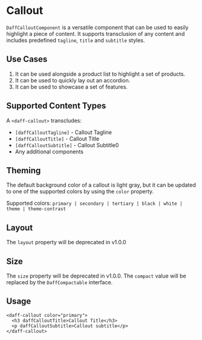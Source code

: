 # Callout
`DaffCalloutComponent` is a versatile component that can be used to easily highlight a piece of content. It supports transclusion of any content and includes predefined `tagline`, `title` and `subtitle` styles.

## Use Cases
1. It can be used alongside a product list to highlight a set of products.
2. It can be used to quickly lay out an accordion.
3. It can be used to showcase a set of features.

## Supported Content Types
A `<daff-callout>` transcludes:
- `[daffCalloutTagline]` - Callout Tagline
- `[daffCalloutTitle]` - Callout Title
- `[daffCalloutSubtitle]` - Callout Subtitle0
- Any additional components


## Theming
The default background color of a callout is light gray, but it can be updated to one of the supported colors by using the `color` property.

Supported colors: `primary | secondary | tertiary | black | white | theme | theme-contrast`

## Layout
The `layout` property will be deprecated in v1.0.0

## Size
The `size` property will be deprecated in v1.0.0. The `compact` value will be replaced by the `DaffCompactable` interface.

## Usage
```
<daff-callout color="primary">
  <h3 daffCalloutTitle>Callout Title</h3>
  <p daffCalloutSubtitle>Callout subtitle</p>
</daff-callout>
```
